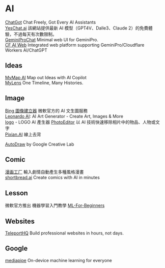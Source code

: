 # AI

[ChatGot](https://www.chatgot.io/) Chat Freely, Got Every AI Assistants  
[YesChat.ai](https://www.yeschat.ai/zh-CN) 該網站提供最新 AI 模型（GPT4V、Dalle3、Claude 2）的免費體驗，不過每天有次數限制。  
[GeminiProChat](https://geminiprochat.com/) Minimal web UI for GeminiPro.  
[CF AI Web](https://ai.jaze.top/) Integrated web platform supporting GeminiPro/Cloudflare Workers AI/ChatGPT


## Ideas

[MyMap AI](https://www.mymap.ai/) Map out Ideas with AI Copilot   
[MyLens](https://mylens.ai/)  One Timeline, Many Histories.

## Image

[Bing 圖像建立器](https://www.bing.com/images/create) 微軟官方的 AI 文生圖服務  
[Leonardo AI](https://app.leonardo.ai/): AI Art Generator - Create Art, Images & More    
[logo](https://logo.com/) - LOGO AI 產生器 
[PhotoEditor](https://photoeditor.ai/)  以 AI 技術快速移除相片中的物品、人物或文字  
[Pixian.AI](https://pixian.ai/) 線上去背

[AutoDraw](https://www.autodraw.com/) by Google Creative Lab  


## Comic

[漫画工厂](https://huggingface.co/spaces/jbilcke-hf/comic-factory) 輸入劇情自動產生多種風格漫畫  
[shortbread.ai](https://shortbread.ai/) Create comics with AI in minutes

## Lesson

微軟官方推出 機器學習入門教學 [ML-For-Beginners](https://github.com/microsoft/ML-For-Beginners)

## Websites

[TeleportHQ](https://teleporthq.io/professional-website-builder) Build professional websites in hours, not days.

## Google

[mediapipe](https://developers.google.com/mediapipe) On-device machine learning for everyone
